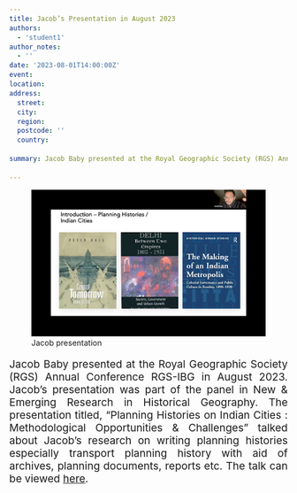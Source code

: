 ```yaml
---
title: Jacob’s Presentation in August 2023
authors:
  - 'student1'
author_notes:
  - ''
date: '2023-08-01T14:00:00Z'
event: 
location: 
address:
  street: 
  city: 
  region: 
  postcode: ''
  country: 

summary: Jacob Baby presented at the Royal Geographic Society (RGS) Annual Conference RGS-IBG in August 2023.

---
```

<figure>
  <img src="jacob_presentation.jpg" alt="my img"/>
  <figcaption> Jacob presentation </figcaption>
</figure>

<p align="justify" style="font-size: 19px">Jacob Baby presented at the Royal Geographic Society (RGS) Annual Conference RGS-IBG in August 2023. Jacob’s presentation was part of the panel in New & Emerging Research in Historical Geography. The presentation titled, “Planning Histories on Indian Cities : Methodological Opportunities & Challenges” talked about Jacob’s research on writing planning histories especially transport planning history with aid of archives, planning documents, reports etc. The talk can be viewed <a href="https://vimeo.com/860885915/98df9c22ed?ts=2884000&share=copy" target="_blank">here</a>. </p> 
